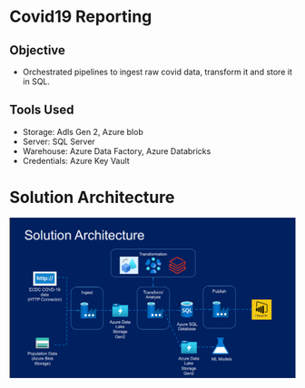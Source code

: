 # Covid19 Reporting


## Objective

* Orchestrated pipelines to ingest raw covid data, transform it and store it in SQL.

## Tools Used
* Storage: Adls Gen 2, Azure blob
* Server: SQL Server
* Warehouse: Azure Data Factory, Azure Databricks
* Credentials: Azure Key Vault

# Solution Architecture

![image](Solution_Architecture.PNG)
